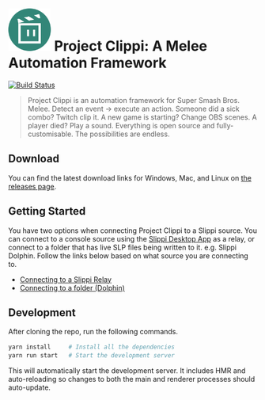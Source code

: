 <img src="build/icon.png" alt="Project Clippi Logo" width="86" height="86"> Project Clippi: A Melee Automation Framework
======================================

[![Build Status](https://github.com/vinceau/project-clippi/workflows/build/badge.svg)](https://github.com/vinceau/project-clippi/actions?workflow=build)

> Project Clippi is an automation framework for Super Smash Bros. Melee. Detect an event → execute an action. Someone did a sick combo? Twitch clip it. A new game is starting? Change OBS scenes. A player died? Play a sound. Everything is open source and fully-customisable. The possibilities are endless.

## Download

You can find the latest download links for Windows, Mac, and Linux on [the releases page](https://github.com/vinceau/project-clippi/releases).

## Getting Started

You have two options when connecting Project Clippi to a Slippi source. You can connect to a console source using the [Slippi Desktop App](https://github.com/project-slippi/slippi-desktop-app/) as a relay, or connect to a folder that has live SLP files being written to it. e.g. Slippi Dolphin. Follow the links below based on what source you are connecting to.

* [Connecting to a Slippi Relay](docs/connect_to_relay.md)
* [Connecting to a folder (Dolphin)](docs/connect_to_folder.md)

## Development

After cloning the repo, run the following commands.

```bash
yarn install     # Install all the dependencies
yarn run start   # Start the development server
```

This will automatically start the development server. It includes HMR and
auto-reloading so changes to both the main and renderer processes should
auto-update.
